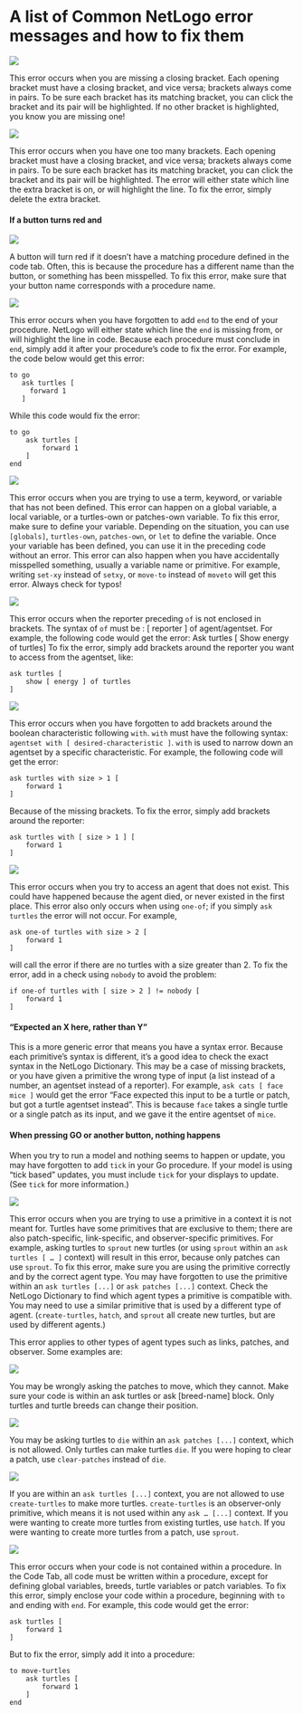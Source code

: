 # A list of Common NetLogo error messages and how to fix them





![](/static/articles/img/noclosingbracket.png)

This error occurs when you are missing a closing bracket. Each opening bracket must have a closing bracket, and vice versa; brackets always come in pairs. To be sure each bracket has its matching bracket, you can click the bracket and its pair will be highlighted. If no other bracket is highlighted, you know you are missing one!






![](/static/articles/img/expectedcommand.png)

This error occurs when you have one too many brackets. Each opening bracket must have a closing bracket, and vice versa; brackets always come in pairs. To be sure each bracket has its matching bracket, you can click the bracket and its pair will be highlighted. The error will either state which line the extra bracket is on, or will highlight the line. To fix the error, simply delete the extra bracket.





#### If a button turns red and 

![](/static/articles/img/nothingdefined.png)

A button will turn red if it doesn’t have a matching procedure defined in the code tab. Often, this is because the procedure has a different name than the button, or something has been misspelled. To fix this error, make sure that your button name corresponds with a procedure name.





![](/static/articles/img/endexpected.png)

This error occurs when you have forgotten to add `end` to the end of your procedure. NetLogo will either state which line the `end` is missing from, or will highlight the line in code. Because each procedure must conclude in `end`, simply add it after your procedure’s code to fix the error.
For example, the code below would get this error:

```
to go
   ask turtles [
     forward 1
   ]
```



While this code would fix the error:

```
to go
	ask turtles [
		forward 1
	]
end
```





![](/static/articles/img/nothingdefined.png)

This error occurs when you are trying to use a term, keyword, or variable that has not been defined. This error can happen on a global variable, a local variable, or a turtles-own or patches-own variable. To fix this error, make sure to define your variable. Depending on the situation, you can use `[globals]`, `turtles-own`, `patches-own`, or `let` to define the variable. Once your variable has been defined, you can use it in the preceding code without an error. 
This error can also happen when you have accidentally misspelled something, usually a variable name or primitive. For example, writing `set-xy` instead of `setxy`, or `move-to` instead of `moveto` will get this error. Always check for typos!





![](/static/articles/img/ofexpected.png)

This error occurs when the reporter preceding `of` is not enclosed in brackets. The syntax of `of` must be : [ reporter ] of agent/agentset. For example, the following code would get the error:
Ask turtles [ Show energy of turtles]
To fix the error, simply add brackets around the reporter you want to access from the agentset, like:

```
ask turtles [
	show [ energy ] of turtles
]
```





![](/static/articles/img/withexpected.png)

This error occurs when you have forgotten to add brackets around the boolean characteristic following `with`. `with` must have the following syntax: `agentset with [ desired-characteristic ]`. `with` is used to narrow down an agentset by a specific characteristic. For example, the following code will get the error:

```
ask turtles with size > 1 [
	forward 1
]
```


Because of the missing brackets. To fix the error, simply add brackets around the reporter:

```
ask turtles with [ size > 1 ] [
	forward 1
]
```





![](/static/articles/img/nobody.png)

This error occurs when you try to access an agent that does not exist. This could have happened because the agent died, or never existed in the first place. This error also only occurs when using `one-of`; if you simply `ask turtles` the error will not occur. For example, 

```
ask one-of turtles with size > 2 [
	forward 1
]
```

will call the error if there are no turtles with a size greater than 2. To fix the error, add in a check using `nobody` to avoid the problem:

```
if one-of turtles with [ size > 2 ] != nobody [
	forward 1
]
```





#### “Expected an X here, rather than Y”

This is a more generic error that means you have a syntax error. Because each primitive’s syntax is different, it’s a good idea to check the exact syntax in the NetLogo Dictionary. This may be a case of missing brackets, or you have given a primitive the wrong type of input (a list instead of a number, an agentset instead of a reporter). 
For example, `ask cats [ face mice ]` would get the error “Face expected this input to be a turtle or patch, but got a turtle agentset instead”. This is because `face` takes a single turtle or a single patch as its input, and we gave it the entire agentset of `mice`. 





#### When pressing GO or another button, nothing happens

When you try to run a model and nothing seems to happen or update, you may have forgotten to add `tick` in your Go procedure. If your model is using “tick based” updates, you must include `tick` for your displays to update. (See `tick` for more information.) 






![](/static/articles/img/wrongcontext.png)

This error occurs when you are trying to use a primitive in a context it is not meant for. Turtles have some primitives that are exclusive to them; there are also patch-specific, link-specific, and observer-specific primitives. For example, asking turtles to `sprout` new turtles (or using `sprout` within an `ask turtles [ … ]` context) will result in this error, because only patches can use `sprout`. 
To fix this error, make sure you are using the primitive correctly and by the correct agent type. You may have forgotten to use the primitive within an `ask turtles [...]` or `ask patches [...]` context. Check the NetLogo Dictionary to find which agent types a primitive is compatible with. You may need to use a similar primitive that is used by a different type of agent. (`create-turtles`, `hatch`, and `sprout` all create new turtles, but are used by different agents.)

This error applies to other types of agent types such as links, patches, and observer.
Some examples are: 



![](/static/articles/img/setxycontext.png)

You may be wrongly asking the patches to move, which they cannot. Make sure your code is within an ask turtles or ask [breed-name] block. Only turtles and turtle breeds can change their position.



![](/static/articles/img/diecontext.png)

 You may be asking turtles to `die` within an `ask patches [...]` context, which is not allowed. Only turtles can make turtles `die`. If you were hoping to clear a patch, use `clear-patches` instead of `die`.



![](/static/articles/img/createturtlescontext.png)

If you are within an `ask turtles [...]` context, you are not allowed to use `create-turtles` to make more turtles. `create-turtles` is an observer-only primitive, which means it is not used within any `ask … [...]` context. If you were wanting to create more turtles from existing turtles, use `hatch`. If you were wanting to create more turtles from a patch, use `sprout`.





![](/static/articles/img/keywordexpected.png)

This error occurs when your code is not contained within a procedure. In the Code Tab, all code must be written within a procedure, except for defining global variables, breeds, turtle variables or patch variables. To fix this error, simply enclose your code within a procedure, beginning with `to` and ending with `end`. For example, this code would get the error:

```
ask turtles [
	forward 1
]
```

But to fix the error, simply add it into a procedure:

```
to move-turtles
	ask turtles [
		forward 1
	]
end
```

